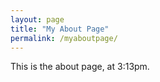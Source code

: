 ```yaml
---
layout: page
title: "My About Page"
permalink: /myaboutpage/
---
```

This is the about page, at 3:13pm.
